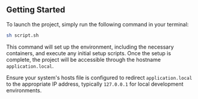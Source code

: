 ## Getting Started

To launch the project, simply run the following command in your terminal:

```bash
sh script.sh
```

This command will set up the environment, including the necessary containers, and execute any initial setup scripts. Once the setup is complete, the project will be accessible through the hostname `application.local`.

Ensure your system's hosts file is configured to redirect `application.local` to the appropriate IP address, typically `127.0.0.1` for local development environments.
